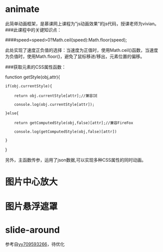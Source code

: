 # animate
此简单动画框架，是慕课网上课程为"js动画效果"的js代码，授课老师为vivian。
###此课程中的关键知识点：

####speed=speed>0?Math.ceil(speed):Math.floor(speed);

此处实现了速度正负值的选择：当速度为正值时，使用Math.ceil()函数，当速度为负值时，使用Math.floor()，避免了鼠标移进/移出，元素位置的偏移。

###获取元素的CSS属性函数：


function getStyle(obj,attr){
	
	if(obj.currentStyle){
	
		return obj.currentStyle[attr];//兼容IE

		console.log(obj.currentStyle[attr]);

	}else{

		return getComputedStyle(obj,false)[attr];//兼容FireFox

		console.log(getComputedStyle(obj,false)[attr])

	}

}

	
另外，主函数传参，运用了json数据,可以实现多种CSS属性的同时动画。

# 图片中心放大

# 图片悬浮遮罩

# slide-around
参考自[yy709593266](https://github.com/yy709593266/slide-around)，待优化
